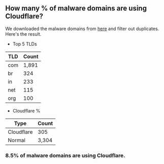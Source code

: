 ## How many % of malware domains are using Cloudflare?


We downloaded the malware domains from [here](https://urlhaus.abuse.ch) and filter out duplicates.
Here's the result.


[//]: # (start replacement)


- Top 5 TLDs

| TLD | Count |
| --- | --- |
| com | 1,891 |
| br | 324 |
| in | 233 |
| net | 115 |
| org | 100 |


- Cloudflare %

| Type | Count |
| --- | --- |
| Cloudflare | 305 |
| Normal | 3,304 |


### 8.5% of malware domains are using Cloudflare.